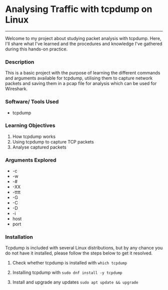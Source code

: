 # Analysing Traffic with tcpdump on Linux
---
Welcome to my project about studying packet analysis with tcpdump. Here, I'll share what I've learned and the procedures and knowledge I've gathered during this hands-on practice.

### Description
This is a basic project with the purpose of learning the different commands and arguments available for tcpdump, utilising them to capture network packets and saving them in a pcap file for analysis which can be used for Wireshark.

### Software/ Tools Used
- tcpdump

### Learning Objectives
1. How tcpdump works
2. Using tcpdump to capture TCP packets
3. Analyse captured packets

### Arguments Explored
- -c
- -w
- -#
- -XX
- -tttt
- -G
- -C
- -D
- -i
- host
- port

### Installation
Tcpdump is included with several Linux distributions, but by any chance you do not have it installed, please follow the steps below to get it resolved.

1. Check whether tcpdump is installed with
  `which tcpdump`

2. Installing tcpdump with
`sudo dnf install -y tcpdump`

3. Install and upgrade any updates
`sudo apt update && upgrade`
